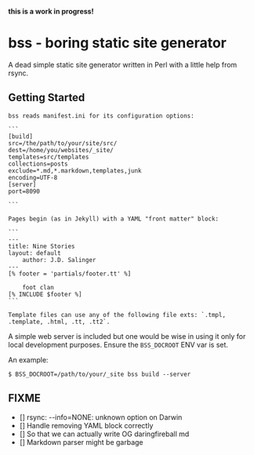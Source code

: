 **this is a work in progress!**

# bss - boring static site generator

A dead simple static site generator written in Perl with a little help from rsync.

## Getting Started

	bss reads manifest.ini for its configuration options:

	```
	[build]
	src=/the/path/to/your/site/src/
	dest=/home/you/websites/_site/
	templates=src/templates
	collections=posts
	exclude=*.md,*.markdown,templates,junk
	encoding=UTF-8
	[server]
	port=8090

	```

	Pages begin (as in Jekyll) with a YAML "front matter" block:  

	```
	---
	title: Nine Stories
	layout: default 
        author: J.D. Salinger 
	---
	[% footer = 'partials/footer.tt' %]

		foot clan
	[% INCLUDE $footer %]
	```

	Template files can use any of the following file exts: `.tmpl, .template, .html, .tt, .tt2`.

A simple web server is included but one would be wise in using it only for local development purposes.
Ensure the `BSS_DOCROOT` ENV var is set.

An example:

```
$ BSS_DOCROOT=/path/to/your/_site bss build --server
```

## FIXME
- [] rsync: --info=NONE: unknown option on Darwin
- [] Handle removing YAML block correctly
- [] So that we can actually write OG daringfireball md
- [] Markdown parser might be garbage 
